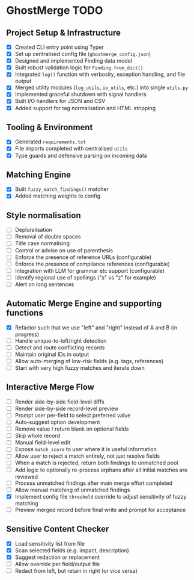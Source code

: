 # GhostMerge TODO

## Project Setup & Infrastructure
- [x] Created CLI entry point using Typer
- [x] Set up centralised config file (`ghostmerge_config.json`)
- [x] Designed and implemented Finding data model
- [x] Built robust validation logic for `Finding.from_dict()`
- [x] Integrated `log()` function with verbosity, exception handling, and file output
- [x] Merged utility modules (`log_utils`, `io_utils`, etc.) into single `utils.py`
- [x] Implemented graceful shutdown with signal handlers
- [x] Built I/O handlers for JSON and CSV
- [x] Added support for tag normalisation and HTML stripping

## Tooling & Environment
- [x] Generated `requirements.txt`
- [x] File imports completed with centralised `utils`
- [x] Type guards and defensive parsing on incoming data

## Matching Engine
- [x] Built `fuzzy_match_findings()` matcher
- [x] Added matching weights to config

## Style normalisation
- [ ] Depluralisation
- [ ] Removal of double spaces
- [ ] Title case normalising
- [ ] Control or advise on use of parenthesis
- [ ] Enforce the presence of reference URLs (configurable)
- [ ] Enforce the presence of compliance references (configurable)
- [ ] Integration with LLM for grammar etc support (configurable)
- [ ] Identify regional use of spellings ("s" vs "z" for example)
- [ ] Alert on long sentences

## Automatic Merge Engine and supporting functions
- [x] Refactor such that we use "left" and "right" instead of A and B (in progress)
- [ ] Handle unique-to-left/right detection
- [ ] Detect and route conflicting records
- [ ] Maintain original IDs in output
- [ ] Allow auto-merging of low-risk fields (e.g. tags, references)
- [ ] Start with very high fuzzy matches and iterate down
  
## Interactive Merge Flow
- [ ] Render side-by-side field-level diffs
- [ ] Render side-by-side record-level preview
- [ ] Prompt user per-field to select preferred value
- [ ] Auto-suggest option development
- [ ] Remove value / return blank on optional fields
- [ ] Skip whole record
- [ ] Manual field-level edit
- [ ] Expose `match_score` to user where it is useful information
- [ ] Allow user to reject a match entirely, not just resolve fields
- [ ] When a match is rejected, return both findings to unmatched pool
- [ ] Add logic to optionally re-process orphans after all initial matches are reviewed
- [ ] Process unmatched findings after main merge effort completed
- [ ] Allow manual matching of unmatched findings
- [x] Implement config file `threshold` override to adjust sensitivity of fuzzy matching
- [ ] Preview merged record before final write and prompt for acceptance 

##  Sensitive Content Checker
- [x] Load sensitivity list from file
- [x] Scan selected fields (e.g. impact, description)
- [x] Suggest redaction or replacement
- [ ] Allow override per field/output file
- [ ] Redact from left, but retain in right (or vice versa)